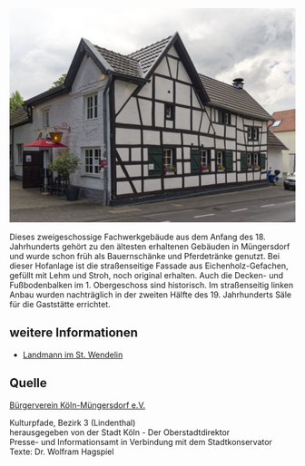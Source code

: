 ![Schule](./images/05315000-b03-t03/p3.16.jpg)

Dieses zweigeschossige Fachwerkgebäude aus dem Anfang des 18. Jahrhunderts gehört zu den ältesten erhaltenen Gebäuden in Müngersdorf und wurde schon früh als Bauernschänke und Pferdetränke genutzt. Bei dieser Hofanlage ist die straßenseitige Fassade aus Eichenholz-Gefachen, gefüllt mit Lehm und Stroh, noch original erhalten. Auch die Decken- und Fußbodenbalken im 1. Obergeschoss sind historisch. Im straßenseitig linken Anbau wurden nachträglich in der zweiten Hälfte des 19. Jahrhunderts Säle für die Gaststätte errichtet.

## weitere Informationen

*   [Landmann im St. Wendelin](https://landmann-wendelin.de/) 

## Quelle

[Bürgerverein Köln-Müngersdorf e.V.](https://www.buergerverein-koeln-muengersdorf.de/)

Kulturpfade, Bezirk 3 (Lindenthal)  
herausgegeben von der Stadt Köln - Der Oberstadtdirektor  
Presse- und Informationsamt in Verbindung mit dem Stadtkonservator  
Texte: Dr. Wolfram Hagspiel